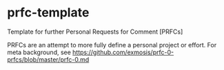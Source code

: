 # prfc-template
Template for further Personal Requests for Comment [PRFCs]

PRFCs are an attempt to more fully define a personal project or effort. For meta background, see https://github.com/exmosis/prfc-0-prfcs/blob/master/prfc-0.md
